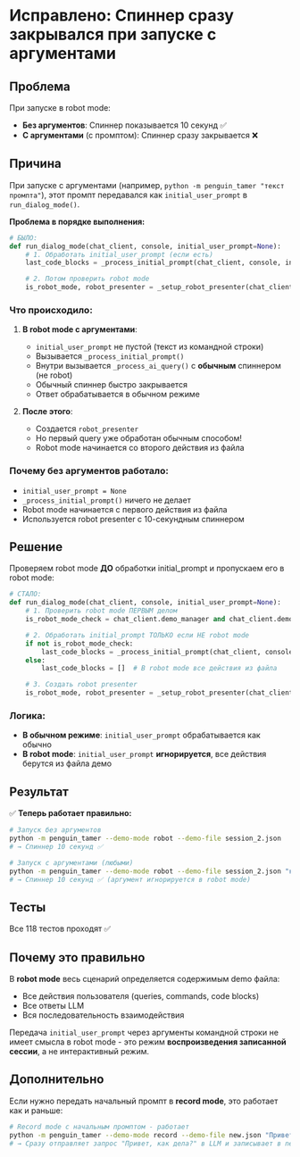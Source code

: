 # Исправлено: Спиннер сразу закрывался при запуске с аргументами

## Проблема

При запуске в robot mode:
- **Без аргументов**: Спиннер показывается 10 секунд ✅
- **С аргументами** (с промптом): Спиннер сразу закрывается ❌

## Причина

При запуске с аргументами (например, `python -m penguin_tamer "текст промпта"`), этот промпт передавался как `initial_user_prompt` в `run_dialog_mode()`.

**Проблема в порядке выполнения:**

```python
# БЫЛО:
def run_dialog_mode(chat_client, console, initial_user_prompt=None):
    # 1. Обработать initial_user_prompt (если есть)
    last_code_blocks = _process_initial_prompt(chat_client, console, initial_user_prompt)

    # 2. Потом проверить robot mode
    is_robot_mode, robot_presenter = _setup_robot_presenter(chat_client, console)
```

### Что происходило:

1. **В robot mode с аргументами**:
   - `initial_user_prompt` не пустой (текст из командной строки)
   - Вызывается `_process_initial_prompt()`
   - Внутри вызывается `_process_ai_query()` с **обычным** спиннером (не robot)
   - Обычный спиннер быстро закрывается
   - Ответ обрабатывается в обычном режиме

2. **После этого**:
   - Создается `robot_presenter`
   - Но первый query уже обработан обычным способом!
   - Robot mode начинается со второго действия из файла

### Почему без аргументов работало:

- `initial_user_prompt = None`
- `_process_initial_prompt()` ничего не делает
- Robot mode начинается с первого действия из файла
- Используется robot presenter с 10-секундным спиннером

## Решение

Проверяем robot mode **ДО** обработки initial_prompt и пропускаем его в robot mode:

```python
# СТАЛО:
def run_dialog_mode(chat_client, console, initial_user_prompt=None):
    # 1. Проверить robot mode ПЕРВЫМ делом
    is_robot_mode_check = chat_client.demo_manager and chat_client.demo_manager.is_robot_mode()

    # 2. Обработать initial_prompt ТОЛЬКО если НЕ robot mode
    if not is_robot_mode_check:
        last_code_blocks = _process_initial_prompt(chat_client, console, initial_user_prompt)
    else:
        last_code_blocks = []  # В robot mode все действия из файла

    # 3. Создать robot presenter
    is_robot_mode, robot_presenter = _setup_robot_presenter(chat_client, console)
```

### Логика:

- **В обычном режиме**: `initial_user_prompt` обрабатывается как обычно
- **В robot mode**: `initial_user_prompt` **игнорируется**, все действия берутся из файла демо

## Результат

✅ **Теперь работает правильно:**

```bash
# Запуск без аргументов
python -m penguin_tamer --demo-mode robot --demo-file session_2.json
# → Спиннер 10 секунд ✅

# Запуск с аргументами (любыми)
python -m penguin_tamer --demo-mode robot --demo-file session_2.json "какой-то текст"
# → Спиннер 10 секунд ✅ (аргумент игнорируется в robot mode)
```

## Тесты

Все 118 тестов проходят ✅

## Почему это правильно

В **robot mode** весь сценарий определяется содержимым demo файла:
- Все действия пользователя (queries, commands, code blocks)
- Все ответы LLM
- Вся последовательность взаимодействия

Передача `initial_user_prompt` через аргументы командной строки не имеет смысла в robot mode - это режим **воспроизведения записанной сессии**, а не интерактивный режим.

## Дополнительно

Если нужно передать начальный промпт в **record mode**, это работает как и раньше:

```bash
# Record mode с начальным промптом - работает
python -m penguin_tamer --demo-mode record --demo-file new.json "Привет, как дела?"
# → Сразу отправляет запрос "Привет, как дела?" в LLM и записывает в new.json
```
